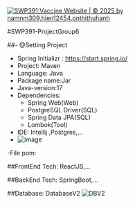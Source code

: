 [![SWP391:Vaccine Website | © 2025 by namnm309,hien12454,onthithuhanh](https://github.com/namnm309/SWP391O/actions/workflows/maven.yml/badge.svg)](https://github.com/namnm309/SWP391O/actions/workflows/maven.yml)

#SWP391-ProjectGroup6 

##- @Setting Project 
  - Spring Initializr : https://start.spring.io/
  - Project: Maven 
  - Language: Java
  - Package name:Jar
  - Java-version:17
  - Dependencies:
    - Spring Web(Web)
    - PostgreSQL Driver(SQL)
    - Spring Data JPA(SQL)
    - Lombok(Tool)
  - IDE: Intellij ,Postgres,...
  - ![image](https://github.com/user-attachments/assets/923ff269-d764-43c6-8689-1277f5de5b19)

  -File pom: 

    
##FrontEnd Tech: ReactJS,...

##BackEnd Tech: SpringBoot,...

##Database: DatabaseV2
![DBV2](https://github.com/user-attachments/assets/ec7879af-9b64-4564-939c-4c1971f11d0b)

